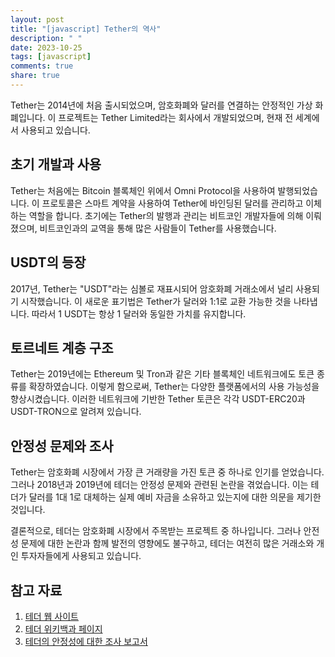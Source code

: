 ```yaml
---
layout: post
title: "[javascript] Tether의 역사"
description: " "
date: 2023-10-25
tags: [javascript]
comments: true
share: true
---
```


Tether는 2014년에 처음 출시되었으며, 암호화폐와 달러를 연결하는 안정적인 가상 화폐입니다. 이 프로젝트는 Tether Limited라는 회사에서 개발되었으며, 현재 전 세계에서 사용되고 있습니다.

## 초기 개발과 사용

Tether는 처음에는 Bitcoin 블록체인 위에서 Omni Protocol을 사용하여 발행되었습니다. 이 프로토콜은 스마트 계약을 사용하여 Tether에 바인딩된 달러를 관리하고 이체하는 역할을 합니다. 초기에는 Tether의 발행과 관리는 비트코인 개발자들에 의해 이뤄졌으며, 비트코인과의 교역을 통해 많은 사람들이 Tether를 사용했습니다.

## USDT의 등장

2017년, Tether는 "USDT"라는 심볼로 재표시되어 암호화폐 거래소에서 널리 사용되기 시작했습니다. 이 새로운 표기법은 Tether가 달러와 1:1로 교환 가능한 것을 나타냅니다. 따라서 1 USDT는 항상 1 달러와 동일한 가치를 유지합니다.

## 토르네트 계층 구조

Tether는 2019년에는 Ethereum 및 Tron과 같은 기타 블록체인 네트워크에도 토큰 종류를 확장하였습니다. 이렇게 함으로써, Tether는 다양한 플랫폼에서의 사용 가능성을 향상시켰습니다. 이러한 네트워크에 기반한 Tether 토큰은 각각 USDT-ERC20과 USDT-TRON으로 알려져 있습니다.

## 안정성 문제와 조사

Tether는 암호화폐 시장에서 가장 큰 거래량을 가진 토큰 중 하나로 인기를 얻었습니다. 그러나 2018년과 2019년에 테더는 안정성 문제와 관련된 논란을 겪었습니다. 이는 테더가 달러를 1대 1로 대체하는 실제 예비 자금을 소유하고 있는지에 대한 의문을 제기한 것입니다.

결론적으로, 테더는 암호화폐 시장에서 주목받는 프로젝트 중 하나입니다. 그러나 안전성 문제에 대한 논란과 함께 발전의 영향에도 불구하고, 테더는 여전히 많은 거래소와 개인 투자자들에게 사용되고 있습니다.

## 참고 자료

1. [테더 웹 사이트](https://tether.to/)
2. [테더 위키백과 페이지](https://en.wikipedia.org/wiki/Tether_(cryptocurrency))
3. [테더의 안정성에 대한 조사 보고서](https://www.tetherreport.com/)